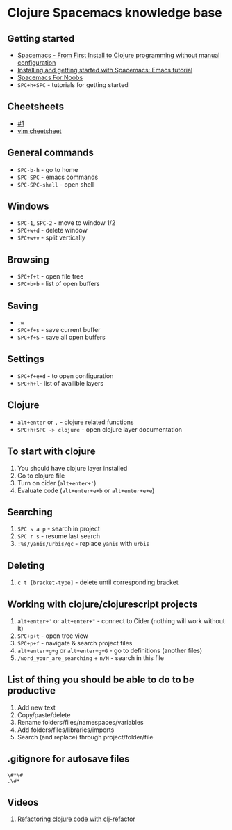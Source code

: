 # Clojure Spacemacs knowledge base

## Getting started
- [Spacemacs - From First Install to Clojure programming without manual configuration](https://www.youtube.com/watch?v=Uuwg-069NYE)
- [Installing and getting started with Spacemacs: Emacs tutorial](https://www.youtube.com/watch?v=hCNOB5jjtmc)
- [Spacemacs For Noobs](https://www.youtube.com/watch?v=VBYsa3Kpkz8)
- `SPC+h+SPC` - tutorials for getting started

## Cheetsheets

- [#1](https://gist.github.com/robphoenix/9e4db767ab5c912fb558)
- [vim cheetsheet](https://vim.rtorr.com/)

## General commands
- `SPC-b-h` - go to home
- `SPC-SPC` - emacs commands
- `SPC-SPC-shell` - open shell

## Windows

- `SPC-1`, `SPC-2` - move to window 1/2
- `SPC+w+d` - delete window
- `SPC+w+v` - split vertically

## Browsing

- `SPC+f+t` - open file tree
- `SPC+b+b` - list of open buffers

## Saving

- `:w`
- `SPC+f+s` - save current buffer
- `SPC+f+S` - save all open buffers

## Settings

- `SPC+f+e+d` - to open configuration
- `SPC+h+l`- list of availible layers

## Clojure

- `alt+enter` or `,` - clojure related functions
- `SPC+h+SPC -> clojure` - open clojure layer documentation

## To start with clojure

1. You should have clojure layer installed
2. Go to clojure file
3. Turn on cider (`alt+enter+'`)
4. Evaluate code (`alt+enter+e+b` or `alt+enter+e+e`)

## Searching

1. `SPC s a p` - search in project
2. `SPC r s` - resume last search
3. `:%s/yanis/urbis/gc` - replace `yanis` with `urbis`

## Deleting

1. `c t [bracket-type]` - delete until corresponding bracket

## Working with clojure/clojurescript projects
1. `alt+enter+'` or `alt+enter+"` - connect to Cider (nothing will work without it) 
2. `SPC+p+t` - open tree view
3. `SPC+p+f` - navigate & search project files
4. `alt+enter+g+g` or `alt+enter+g+G` - go to definitions (another files)
5. `/word_your_are_searching` + `n/N` - search in this file

## List of thing you should be able to do to be productive

1. Add new text
2. Copy/paste/delete
3. Rename folders/files/namespaces/variables
4. Add folders/files/libraries/imports
5. Search (and replace) through project/folder/file

## .gitignore for autosave files
```
\#*\#
.\#*
```

## Videos

1. [Refactoring clojure code with clj-refactor](https://www.youtube.com/watch?v=5PHWV-z_jTw)

